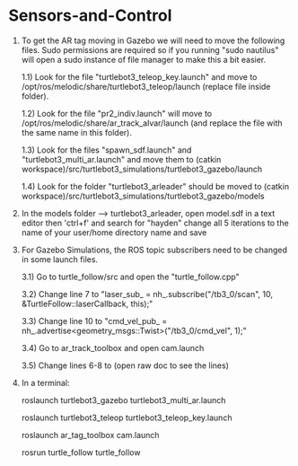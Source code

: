 # Sensors-and-Control
   
1. To get the AR tag moving in Gazebo we will need to move the following files. Sudo permissions are required so if you running "sudo nautilus" will open a sudo instance of file manager to make this a bit easier.
   
   1.1)
   Look for the file "turtlebot3\_teleop\_key.launch" and move to /opt/ros/melodic/share/turtlebot3_teleop/launch (replace file inside folder).
   
   1.2)
   Look for the file "pr2\_indiv.launch" will move to /opt/ros/melodic/share/ar\_track\_alvar/launch (and replace the file with the same name in this folder).
   
   1.3)
   Look for the files "spawn\_sdf.launch" and "turtlebot3\_multi\_ar.launch" and move them to (catkin workspace)/src/turtlebot3\_simulations/turtlebot3_gazebo/launch

   
   1.4)
   Look for the folder "turtlebot3\_arleader" should be moved to (catkin workspace)/src/turtlebot3\_simulations/turtlebot3_gazebo/models

   
2. In the models folder --> turtlebot3_arleader, open model.sdf in a text editor then
   'ctrl+f' and search for "hayden" change all 5 iterations to the name of your user/home directory name and save 

3. For Gazebo Simulations, the ROS topic subscribers need to be changed in some launch files.

   3.1) Go to turtle\_follow/src and open the "turtle_follow.cpp"

   3.2) Change line 7 to "laser_sub_ = nh\_.subscribe("/tb3_0/scan", 10, &TurtleFollow::laserCallback, this);"

   3.3) Change line 10 to "cmd\_vel\_pub_ = nh\_.advertise<geometry_msgs::Twist>("/tb3\_0/cmd_vel", 1);"

   3.4) Go to ar\_track_toolbox and open cam.launch

   3.5) Change lines 6-8 to (open raw doc to see the lines) 
   <arg name="cam_image_topic" default="/tb3_0/camera/rgb/image_raw" />
	<arg name="cam_info_topic" default="/tb3_0/camera/rgb/camera_info" />
	<arg name="output_frame" default="/tb3_0/camera_rgb_optical_frame" />


4. In a terminal: 

   roslaunch turtlebot3\_gazebo turtlebot3\_multi_ar.launch

   roslaunch turtlebot3\_teleop turtlebot3\_teleop_key.launch 

   roslaunch ar\_tag_toolbox cam.launch
  
   rosrun turtle\_follow turtle_follow

                  

